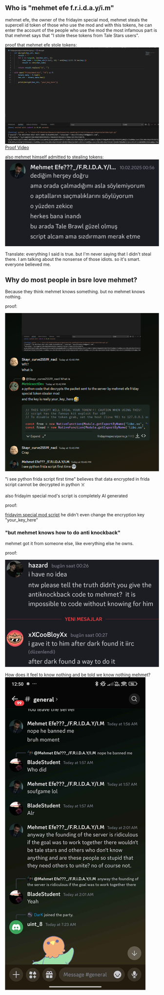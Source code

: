 ## Who is "mehmet efe f.r.i.d.a.y/i.m"

mehmet efe, the owner of the fridayim special mod,
mehmet steals the supercell id token of those who use the mod
and with this tokens, he can enter the account of the people who use the mod
the most infamous part is that mehmet says that "I stole these tokens from Tale Stars users".

proof that mehmet efe stole tokens:
![proof](https://github.com/TaleTeam/mehmetefefridayim/blob/main/images/img3.png?raw=true)
[Proof Video](https://vimeo.com/1061349822/bf9ada8ba1?ts=0&share=copy)

also mehmet himself admitted to stealing tokens:
![proof](https://github.com/TaleTeam/mehmetefefridayim/blob/main/images/img2.png?raw=true)

Translate:
everything I said is true.
but I'm never saying that I didn't steal there.
I am talking about the nonsense of those idiots.
so it's smart.
everyone believed me.

## Why do most people in bsre love mehmet?

Because they think mehmet knows something.
but no mehmet knows nothing.

proof:

![proof](https://github.com/TaleTeam/mehmetefefridayim/blob/main/images/img4.png?raw=true)

"i see python frida script first time"
believes that data encrypted in frida script cannot be decrypted in python ☠️

also fridayim special mod's script is completely AI generated

proof:

[fridayim special mod script](https://github.com/TaleTeam/mehmetefefridayim/blob/main/fridayimmodscript.js)
he didn't even change the encryption key "your_key_here"

### "but mehmet knows how to do anti knockback"

mehmet got it from someone else, like everything else he owns.

proof:

![proof](https://github.com/TaleTeam/mehmetefefridayim/blob/main/images/img5.png?raw=true)

How does it feel to know nothing and be told we know nothing mehmet?
![lol](https://github.com/TaleTeam/mehmetefefridayim/blob/main/images/img1.jpg?raw=true)
